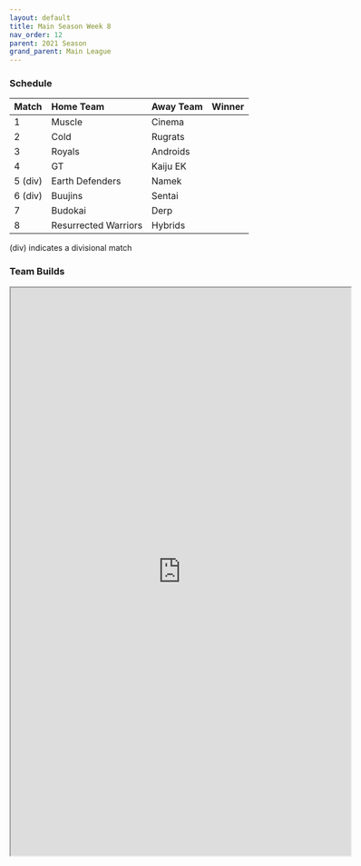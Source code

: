 ```yaml
---
layout: default
title: Main Season Week 8
nav_order: 12
parent: 2021 Season
grand_parent: Main League
---
```

### Schedule

|Match          |  Home Team            | Away Team        | Winner           |
| :-------------| :---------------------| :----------------| :----------------|
| 1             | Muscle                | Cinema           |              |
| 2             | Cold                  | Rugrats          |   |
| 3             | Royals                | Androids         |          |
| 4             | GT                    | Kaiju EK         |            |
| 5 (div)       | Earth Defenders       | Namek            |            |
| 6 (div)       | Buujins               | Sentai           |           |
| 7             | Budokai               | Derp             |           | 
| 8             | Resurrected Warriors  | Hybrids          |           |

(div) indicates a divisional match

### Team Builds

<iframe width=600 height=1000 scrolling="yes" src="https://docs.google.com/document/d/e/2PACX-1vRhhMSrbuPA1dBdOblU3mET6_kMBVZik4BuGPctqzPurnbvwD9gAe8myVCv5RP8d-r1cSpBROmE-dzD/pub?embedded=true"></iframe> 	 	 	 	 	 